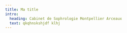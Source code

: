 ```yaml
---
title: Ma title
intro:
  heading: Cabinet de Sophrologie Montpellier Arceaux
  text: qkqhnskshjdf klhj
---
```


